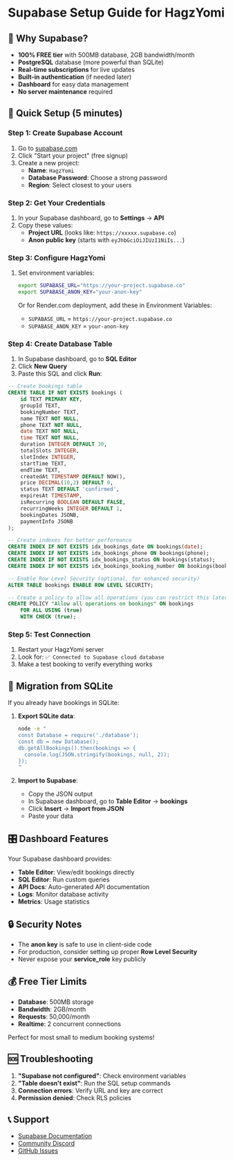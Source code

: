 # Supabase Setup Guide for HagzYomi

## 🎯 Why Supabase?

- **100% FREE tier** with 500MB database, 2GB bandwidth/month
- **PostgreSQL** database (more powerful than SQLite)
- **Real-time subscriptions** for live updates
- **Built-in authentication** (if needed later)
- **Dashboard** for easy data management
- **No server maintenance** required

## 🚀 Quick Setup (5 minutes)

### Step 1: Create Supabase Account
1. Go to [supabase.com](https://supabase.com)
2. Click "Start your project" (free signup)
3. Create a new project:
   - **Name**: `HagzYomi`
   - **Database Password**: Choose a strong password
   - **Region**: Select closest to your users

### Step 2: Get Your Credentials
1. In your Supabase dashboard, go to **Settings** → **API**
2. Copy these values:
   - **Project URL** (looks like: `https://xxxxx.supabase.co`)
   - **Anon public key** (starts with `eyJhbGciOiJIUzI1NiIs...`)

### Step 3: Configure HagzYomi
1. Set environment variables:
   ```bash
   export SUPABASE_URL="https://your-project.supabase.co"
   export SUPABASE_ANON_KEY="your-anon-key"
   ```

   Or for Render.com deployment, add these in Environment Variables:
   - `SUPABASE_URL` = `https://your-project.supabase.co`
   - `SUPABASE_ANON_KEY` = `your-anon-key`

### Step 4: Create Database Table
1. In Supabase dashboard, go to **SQL Editor**
2. Click **New Query**
3. Paste this SQL and click **Run**:

```sql
-- Create bookings table
CREATE TABLE IF NOT EXISTS bookings (
    id TEXT PRIMARY KEY,
    groupId TEXT,
    bookingNumber TEXT,
    name TEXT NOT NULL,
    phone TEXT NOT NULL,
    date TEXT NOT NULL,
    time TEXT NOT NULL,
    duration INTEGER DEFAULT 30,
    totalSlots INTEGER,
    slotIndex INTEGER,
    startTime TEXT,
    endTime TEXT,
    createdAt TIMESTAMP DEFAULT NOW(),
    price DECIMAL(10,2) DEFAULT 0,
    status TEXT DEFAULT 'confirmed',
    expiresAt TIMESTAMP,
    isRecurring BOOLEAN DEFAULT FALSE,
    recurringWeeks INTEGER DEFAULT 1,
    bookingDates JSONB,
    paymentInfo JSONB
);

-- Create indexes for better performance
CREATE INDEX IF NOT EXISTS idx_bookings_date ON bookings(date);
CREATE INDEX IF NOT EXISTS idx_bookings_phone ON bookings(phone);
CREATE INDEX IF NOT EXISTS idx_bookings_status ON bookings(status);
CREATE INDEX IF NOT EXISTS idx_bookings_booking_number ON bookings(bookingNumber);

-- Enable Row Level Security (optional, for enhanced security)
ALTER TABLE bookings ENABLE ROW LEVEL SECURITY;

-- Create a policy to allow all operations (you can restrict this later)
CREATE POLICY "Allow all operations on bookings" ON bookings
    FOR ALL USING (true)
    WITH CHECK (true);
```

### Step 5: Test Connection
1. Restart your HagzYomi server
2. Look for: `✅ Connected to Supabase cloud database`
3. Make a test booking to verify everything works

## 🔄 Migration from SQLite

If you already have bookings in SQLite:

1. **Export SQLite data**:
   ```bash
   node -e "
   const Database = require('./database');
   const db = new Database();
   db.getAllBookings().then(bookings => {
     console.log(JSON.stringify(bookings, null, 2));
   });
   "
   ```

2. **Import to Supabase**:
   - Copy the JSON output
   - In Supabase dashboard, go to **Table Editor** → **bookings**
   - Click **Insert** → **Import from JSON**
   - Paste your data

## 🎛️ Dashboard Features

Your Supabase dashboard provides:
- **Table Editor**: View/edit bookings directly
- **SQL Editor**: Run custom queries
- **API Docs**: Auto-generated API documentation
- **Logs**: Monitor database activity
- **Metrics**: Usage statistics

## 🔒 Security Notes

- The **anon key** is safe to use in client-side code
- For production, consider setting up proper **Row Level Security**
- Never expose your **service_role** key publicly

## 💰 Free Tier Limits

- **Database**: 500MB storage
- **Bandwidth**: 2GB/month
- **Requests**: 50,000/month
- **Realtime**: 2 concurrent connections

Perfect for most small to medium booking systems!

## 🆘 Troubleshooting

1. **"Supabase not configured"**: Check environment variables
2. **"Table doesn't exist"**: Run the SQL setup commands
3. **Connection errors**: Verify URL and key are correct
4. **Permission denied**: Check RLS policies

## 📞 Support

- [Supabase Documentation](https://supabase.com/docs)
- [Community Discord](https://discord.supabase.com)
- [GitHub Issues](https://github.com/supabase/supabase/issues)
